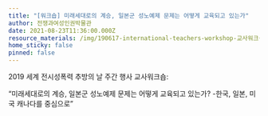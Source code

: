 ```yaml
---
title: "[워크숍] 미래세대로의 계승, 일본군 성노예제 문제는 어떻게 교육되고 있는가"
author: 전쟁과여성인권박물관
date: 2021-08-23T11:36:00.000Z
resource_materials: /img/190617-international-teachers-workshop-교사워크샵-자료집-최종.pdf
home_sticky: false
pinned: false
---
```

2019 세계 전시성폭력 추방의 날 주간 행사 교사워크숍:

“미래세대로의 계승, 일본군 성노예제 문제는 어떻게 교육되고 있는가? -한국, 일본, 미국 캐나다를 중심으로”